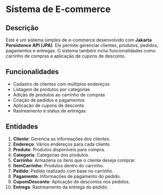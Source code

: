 # Sistema de E-commerce

## Descrição

Este é um sistema simples de e-commerce desenvolvido com **Jakarta Persistence API (JPA)**. Ele permite gerenciar clientes, produtos, pedidos, pagamentos e entregas. O sistema também inclui funcionalidades como carrinho de compras e aplicação de cupons de desconto.

## Funcionalidades

- Cadastro de clientes com múltiplos endereços
- Listagem de produtos por categorias
- Adição de produtos ao carrinho de compras
- Criação de pedidos e pagamentos
- Aplicação de cupons de desconto
- Rastreamento e status de entregas

## Entidades

1. **Cliente**: Gerencia as informações dos clientes.
2. **Endereço**: Vários endereços para cada cliente.
3. **Produto**: Produtos disponíveis para compra.
4. **Categoria**: Categorias dos produtos.
5. **Carrinho**: Armazena os itens que o cliente deseja comprar.
6. **ItemCarrinho**: Produtos dentro do carrinho.
7. **Pedido**: Pedido realizado com base no carrinho.
8. **Pagamento**: Informações de pagamento do pedido.
9. **CupomDesconto**: Aplicação de descontos nos pedidos.
10. **Entrega**: Rastreamento da entrega do pedido.
